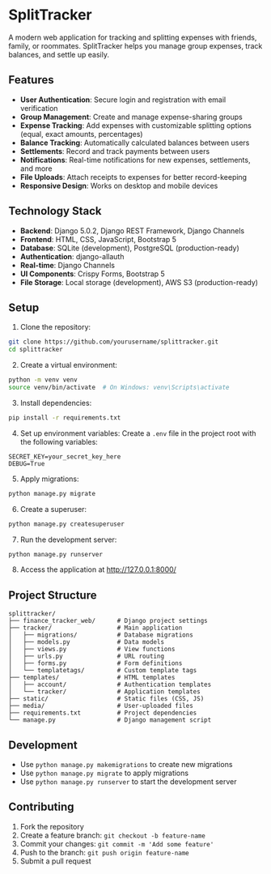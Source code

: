 # SplitTracker

A modern web application for tracking and splitting expenses with friends, family, or roommates. SplitTracker helps you manage group expenses, track balances, and settle up easily.

## Features

- **User Authentication**: Secure login and registration with email verification
- **Group Management**: Create and manage expense-sharing groups
- **Expense Tracking**: Add expenses with customizable splitting options (equal, exact amounts, percentages)
- **Balance Tracking**: Automatically calculated balances between users
- **Settlements**: Record and track payments between users
- **Notifications**: Real-time notifications for new expenses, settlements, and more
- **File Uploads**: Attach receipts to expenses for better record-keeping
- **Responsive Design**: Works on desktop and mobile devices

## Technology Stack

- **Backend**: Django 5.0.2, Django REST Framework, Django Channels
- **Frontend**: HTML, CSS, JavaScript, Bootstrap 5
- **Database**: SQLite (development), PostgreSQL (production-ready)
- **Authentication**: django-allauth
- **Real-time**: Django Channels
- **UI Components**: Crispy Forms, Bootstrap 5
- **File Storage**: Local storage (development), AWS S3 (production-ready)

## Setup

1. Clone the repository:
```bash
git clone https://github.com/yourusername/splittracker.git
cd splittracker
```

2. Create a virtual environment:
```bash
python -m venv venv
source venv/bin/activate  # On Windows: venv\Scripts\activate
```

3. Install dependencies:
```bash
pip install -r requirements.txt
```

4. Set up environment variables:
Create a `.env` file in the project root with the following variables:
```
SECRET_KEY=your_secret_key_here
DEBUG=True
```

5. Apply migrations:
```bash
python manage.py migrate
```

6. Create a superuser:
```bash
python manage.py createsuperuser
```

7. Run the development server:
```bash
python manage.py runserver
```

8. Access the application at http://127.0.0.1:8000/

## Project Structure

```
splittracker/
├── finance_tracker_web/      # Django project settings
├── tracker/                  # Main application
│   ├── migrations/           # Database migrations
│   ├── models.py             # Data models
│   ├── views.py              # View functions
│   ├── urls.py               # URL routing
│   ├── forms.py              # Form definitions
│   └── templatetags/         # Custom template tags
├── templates/                # HTML templates
│   ├── account/              # Authentication templates
│   └── tracker/              # Application templates
├── static/                   # Static files (CSS, JS)
├── media/                    # User-uploaded files
├── requirements.txt          # Project dependencies
└── manage.py                 # Django management script
```

## Development

- Use `python manage.py makemigrations` to create new migrations
- Use `python manage.py migrate` to apply migrations
- Use `python manage.py runserver` to start the development server

## Contributing

1. Fork the repository
2. Create a feature branch: `git checkout -b feature-name`
3. Commit your changes: `git commit -m 'Add some feature'`
4. Push to the branch: `git push origin feature-name`
5. Submit a pull request
